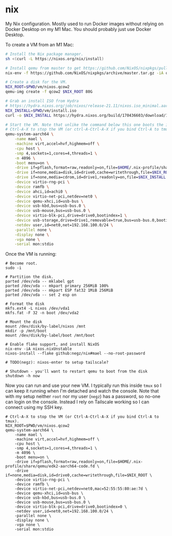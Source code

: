 # nix

My Nix configuration. Mostly used to run Docker images without relying on
Docker Desktop on my M1 Mac. You should probably just use Docker Desktop.

To create a VM from an M1 Mac:

```bash
# Install the Nix package manager.
sh <(curl -L https://nixos.org/nix/install)

# Install qemu from master to get https://github.com/NixOS/nixpkgs/pull/164908
nix-env -f https://github.com/NixOS/nixpkgs/archive/master.tar.gz -iA qemu

# Create a disk for the VM.
NIX_ROOT=$PWD/vm/nixos.qcow2
qemu-img create -f qcow2 $NIX_ROOT 80G

# Grab an install ISO from Hydra
# https://hydra.nixos.org/job/nixos/release-21.11/nixos.iso_minimal.aarch64-linux/all
NIX_INSTALL=$PWD/vm/install.iso
curl -o $NIX_INSTALL https://hydra.nixos.org/build/170436603/download/1/nixos-minimal-21.11.336635.31aa631dbc4-aarch64-linux.iso

# Start the VM. Note that unlike the command below this one boots the installer.
# Ctrl-A-X to stop the VM (or ctrl-A-Ctrl-A-X if you bind Ctrl-A to tmux).
qemu-system-aarch64 \
    -name mael \
    -machine virt,accel=hvf,highmem=off \
    -cpu host \
    -smp 4,sockets=1,cores=4,threads=1 \
    -m 4096 \
    -boot menu=on \
    -drive if=pflash,format=raw,readonly=on,file=$HOME/.nix-profile/share/qemu/edk2-aarch64-code.fd \
    -drive if=none,media=disk,id=drive0,cache=writethrough,file=$NIX_ROOT \
    -drive if=none,media=cdrom,id=drive1,readonly=on,file=$NIX_INSTALL \
    -device virtio-rng-pci \
    -device ramfb \
    -device ahci,id=achi0 \
    -device virtio-net-pci,netdev=net0 \
    -device qemu-xhci,id=usb-bus \
    -device usb-kbd,bus=usb-bus.0 \
    -device usb-mouse,bus=usb-bus.0 \
    -device virtio-blk-pci,drive=drive0,bootindex=1 \
    -device usb-storage,drive=drive1,removable=true,bus=usb-bus.0,bootindex=0 \
    -netdev user,id=net0,net=192.168.100.0/24 \
    -parallel none \
    -display none \
    -vga none \
    -serial mon:stdio
```

Once the VM is running:

```shell
# Become root.
sudo -i

# Partition the disk.
parted /dev/vda -- mklabel gpt
parted /dev/vda -- mkpart primary 256MiB 100%
parted /dev/vda -- mkpart ESP fat32 1MiB 256MiB
parted /dev/vda -- set 2 esp on

# Format the disk
mkfs.ext4 -L nixos /dev/vda1
mkfs.fat -F 32 -n boot /dev/vda2

# Mount the disk
mount /dev/disk/by-label/nixos /mnt
mkdir -p /mnt/boot
mount /dev/disk/by-label/boot /mnt/boot

# Enable flake support, and install NixOS
nix-env -iA nixos.nixUnstable
nixos-install --flake github:negz/nix#mael --no-root-password

# TODO(negz): nixos-enter to setup tailscale?

# Shutdown - you'll want to restart qemu to boot from the disk
shutdown -h now
```

Now you can run and use your new VM. I typically run this inside `tmux` so I can
keep it running when I'm detached and watch the console. Note that with my setup
neither `root` nor my user (`negz`) has a password, so no-one can login on the
console. Instead I rely on Tailscale working so I can connect using my SSH key.

```
# Ctrl-A-X to stop the VM (or Ctrl-A-Ctrl-A-X if you bind Ctrl-A to tmux).
NIX_ROOT=$PWD/vm/nixos.qcow2
qemu-system-aarch64 \
    -name mael \
    -machine virt,accel=hvf,highmem=off \
    -cpu host \
    -smp 4,sockets=1,cores=4,threads=1 \
    -m 4096 \
    -boot menu=on \
    -drive if=pflash,format=raw,readonly=on,file=$HOME/.nix-profile/share/qemu/edk2-aarch64-code.fd \
    -drive if=none,media=disk,id=drive0,cache=writethrough,file=$NIX_ROOT \
    -device virtio-rng-pci \
    -device ramfb \
    -device virtio-net-pci,netdev=net0,mac=52:55:55:80:ae:7d \
    -device qemu-xhci,id=usb-bus \
    -device usb-kbd,bus=usb-bus.0 \
    -device usb-mouse,bus=usb-bus.0 \
    -device virtio-blk-pci,drive=drive0,bootindex=0 \
    -netdev user,id=net0,net=192.168.100.0/24 \
    -parallel none \
    -display none \
    -vga none \
    -serial mon:stdio
```
